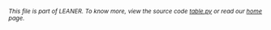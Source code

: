 
<small>_This file is part of LEANER. To know more, view the source code [table.py](../src/table.py) or read our [home](../) page._</small>


````
